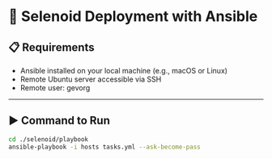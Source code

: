 # 🐧 Selenoid Deployment with Ansible

## 📋 Requirements

- Ansible installed on your local machine (e.g., macOS or Linux)
- Remote Ubuntu server accessible via SSH
- Remote user: gevorg

---

## ▶️ Command to Run

```bash
cd ./selenoid/playbook
ansible-playbook -i hosts tasks.yml --ask-become-pass
